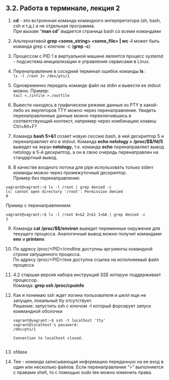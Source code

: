 ## 3.2. Работа в терминале, лекция 2

1. **cd** - это встроенная команда командного интерпретатора (sh, bash, csh и т.д.) а не отдельная программа.  
При вызове “**man cd**” выдается страница bash со всеми командами   


2. Альтернативой **grep <some_string> <some_file> | wc -l** может быть команда grep с ключом -c (**grep -c**)  


3. Процессом с PID 1 в виртуальной машине является процесс systemd - подсистема инициализации и управления сервисами в Linux.


4. Перенаправление в соседний терминал ошибок команды **ls** :  
   `ls -l /root 2> /dev/pts/1`  


5. Одновременно передать команде файл на stdin и вывести ее stdout можно.
    Пример:  
`tail <./infile >./outfile`  


6. Вывести находясь в графическом режиме данные из PTY в какой-либо из эмуляторов TTY можно через перенаправление.
    Увидеть перенаправленные данные можно переключившись в соответствующий контекст, например через комбинацию клавиш Ctrl+Alt+F?


7. Команда **bash 5>&1** созает новую сессию bash, в ней дескриптор 5 и перенаправляет его в stdout. Команда **echo netology > /proc/$$/fd/5** выведет на экран **netology**, т.к. команда **echo** перенаправляет вывод netology в 5-й дескриптор, а он в свою очередь перенаправлен на стандартный вывод.


8. В качестве входного потока для pipe использовать только stderr команды можно через промежуточный дескриптор.  
Пример без перенаправления:  
```  
vagrant@vagrant:~$ ls -l /root | grep denied -c  
ls: cannot open directory '/root': Permission denied  
0  
```  
  
Пример с перенаправлением:  
  
```
vagrant@vagrant:~$ ls -l /root 6>&2 2>&1 1>&6 | grep denied -c
1
```


9. Команда **cat /proc/$$/environ** выведет переменные окружения для текущего процесса.
Аналогичный вывод можно получит командами **env** и **printenv**.  
  

10. По адресу /proc/\<PID>/cmdline доступны аргументы командной строки запущенного процесса.  
    По адресу /proc/\<PID>/exe доступна ссылка на исполняемый файл процесса


11. 4.2 старшая версия набора инструкций SSE которую поддерживает процессор.  
    Команда: **grep ssh /proc/cpuinfo**


12. Как я понимаю ssh ждет логина пользователя и шелл еще не запущен, локальный tty отсутствует.  
    Решение: запустить ssh с ключом -t который форсирует запуск коммандной оболочки
    ```
    vagrant@vagrant:~$ ssh -t localhost 'tty'
    vagrant@localhost's password:
    /dev/pts/1
    
    Connection to localhost closed.
      
    ```

13. sfdasa


14. Tee - команда записывающая информацию переданную на ее вход в один или несколько файлов. Если перенаправление “>” выполняется с правами shell, то с помощью sudo tee можно изменить права.  
